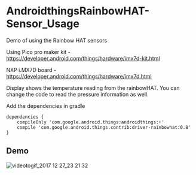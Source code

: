 # AndroidthingsRainbowHAT-Sensor_Usage
Demo of using the Rainbow HAT sensors

Using Pico pro maker kit - https://developer.android.com/things/hardware/imx7d-kit.html

NXP i.MX7D board - https://developer.android.com/things/hardware/imx7d.html

Display shows the temperature reading from the rainbowHAT. You can change the code to read the pressure information as well.


Add the dependencies in gradle
```
dependencies {
    compileOnly 'com.google.android.things:androidthings:+'
    compile 'com.google.android.things.contrib:driver-rainbowhat:0.8'
}
```

## Demo

![videotogif_2017 12 27_23 21 32](https://user-images.githubusercontent.com/18279724/34388973-dfba8252-eb5c-11e7-974f-054cc27b38f0.gif)












